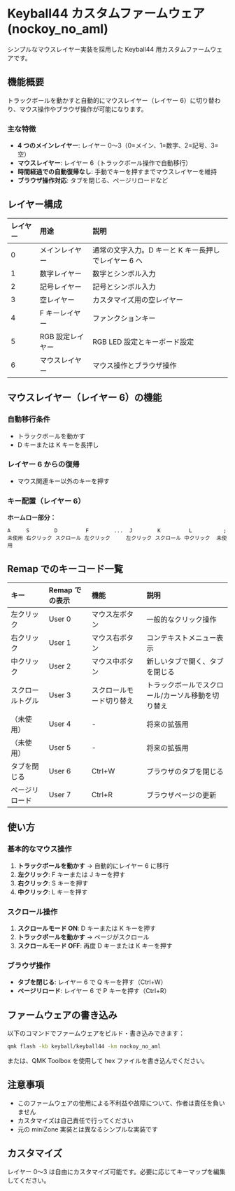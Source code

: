 # Keyball44 カスタムファームウェア (nockoy_no_aml)

シンプルなマウスレイヤー実装を採用した Keyball44 用カスタムファームウェアです。

## 機能概要

トラックボールを動かすと自動的にマウスレイヤー（レイヤー 6）に切り替わり、マウス操作やブラウザ操作が可能になります。

### 主な特徴

-   **4 つのメインレイヤー**: レイヤー 0〜3（0=メイン、1=数字、2=記号、3=空）
-   **マウスレイヤー**: レイヤー 6（トラックボール操作で自動移行）
-   **時間経過での自動復帰なし**: 手動でキーを押すまでマウスレイヤーを維持
-   **ブラウザ操作対応**: タブを閉じる、ページリロードなど

## レイヤー構成

| レイヤー | 用途             | 説明                                                 |
| :------- | :--------------- | :--------------------------------------------------- |
| 0        | メインレイヤー   | 通常の文字入力。D キーと K キー長押しでレイヤー 6 へ |
| 1        | 数字レイヤー     | 数字とシンボル入力                                   |
| 2        | 記号レイヤー     | 記号とシンボル入力                                   |
| 3        | 空レイヤー       | カスタマイズ用の空レイヤー                           |
| 4        | F キーレイヤー   | ファンクションキー                                   |
| 5        | RGB 設定レイヤー | RGB LED 設定とキーボード設定                         |
| 6        | マウスレイヤー   | マウス操作とブラウザ操作                             |

## マウスレイヤー（レイヤー 6）の機能

### 自動移行条件

-   トラックボールを動かす
-   D キーまたは K キーを長押し

### レイヤー 6 からの復帰

-   マウス関連キー以外のキーを押す

### キー配置（レイヤー 6）

**ホームロー部分：**

```
A     S        D         F        ...  J        K         L          ;
未使用 右クリック スクロール 左クリック     左クリック スクロール 中クリック  未使用
```

## Remap でのキーコード一覧

| キー             | Remap での表示 | 機能                     | 説明                                              |
| :--------------- | :------------- | :----------------------- | :------------------------------------------------ |
| 左クリック       | User 0         | マウス左ボタン           | 一般的なクリック操作                              |
| 右クリック       | User 1         | マウス右ボタン           | コンテキストメニュー表示                          |
| 中クリック       | User 2         | マウス中ボタン           | 新しいタブで開く、タブを閉じる                    |
| スクロールトグル | User 3         | スクロールモード切り替え | トラックボールでスクロール/カーソル移動を切り替え |
| （未使用）       | User 4         | -                        | 将来の拡張用                                      |
| （未使用）       | User 5         | -                        | 将来の拡張用                                      |
| タブを閉じる     | User 6         | Ctrl+W                   | ブラウザのタブを閉じる                            |
| ページリロード   | User 7         | Ctrl+R                   | ブラウザページの更新                              |

## 使い方

### 基本的なマウス操作

1. **トラックボールを動かす** → 自動的にレイヤー 6 に移行
2. **左クリック**: F キーまたは J キーを押す
3. **右クリック**: S キーを押す
4. **中クリック**: L キーを押す

### スクロール操作

1. **スクロールモード ON**: D キーまたは K キーを押す
2. **トラックボールを動かす** → ページがスクロール
3. **スクロールモード OFF**: 再度 D キーまたは K キーを押す

### ブラウザ操作

-   **タブを閉じる**: レイヤー 6 で Q キーを押す（Ctrl+W）
-   **ページリロード**: レイヤー 6 で P キーを押す（Ctrl+R）

## ファームウェアの書き込み

以下のコマンドでファームウェアをビルド・書き込みできます：

```bash
qmk flash -kb keyball/keyball44 -km nockoy_no_aml
```

または、QMK Toolbox を使用して hex ファイルを書き込んでください。

## 注意事項

-   このファームウェアの使用による不利益や故障について、作者は責任を負いません
-   カスタマイズは自己責任で行ってください
-   元の miniZone 実装とは異なるシンプルな実装です

## カスタマイズ

レイヤー 0〜3 は自由にカスタマイズ可能です。必要に応じてキーマップを編集してください。
